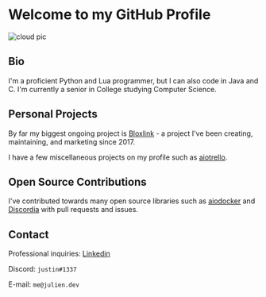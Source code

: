 # Welcome to my GitHub Profile

![cloud pic](https://github.com/xomien/xomien/blob/master/71-712329_source-pink-clouds-png.png)

## Bio
I'm a proficient Python and Lua programmer, but I can also code in Java and C. I'm currently a senior in College studying Computer Science.

## Personal Projects
By far my biggest ongoing project is [Bloxlink](https://blox.link) - a project I've been creating, maintaining, and marketing since 2017.

I have a few miscellaneous projects on my profile such as [aiotrello](https://github.com/tigerism/aiotrello).

## Open Source Contributions
I've contributed towards many open source libraries such as [aiodocker](https://github.com/aio-libs/aiodocker) and [Discordia](https://github.com/SinisterRectus/Discordia) with pull requests and issues.

## Contact
Professional inquiries: [Linkedin](https://www.linkedin.com/in/julien-k-xpbgf8inw/)

Discord: `justin#1337`

E-mail: `me@julien.dev`
